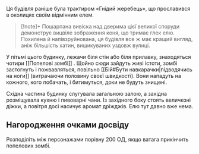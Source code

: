 Ця будівля раніше була трактиром «Гнідий жеребець», що прославився в околицях своїм відмінним елем.

>[!note]+
>Пошарпана вивіска над дверима цієї великої споруди демонструє вицвіле зображення коня, що тримає глек елю. Похилена й напівзруйнована, ця будівля все ж має кращий вигляд, аніж більшість хатин, вишикуваних уздовж вулиці.

У пітьмі цього будинку, лежачи біля стін або біля прилавку, знаходяться чотири [[Попелові зомбі]] . Щойно сюди зайдуть живі істоти, зомбі застогнуть і пожвавляться, повільно [[Бій#Бути навкарачки|підводячись на ноги]] (витрачаючи половину своєї швидкості). Вони нападуть на кожного, кого побачать, і битимуться, доки не будуть знищені.

Східна частина будинку слугувала загальною залою, а західна розміщувала кухню і пивоварні чани. Із західного боку стоять величезні діжки, а повітря досі насичує аромат дріжджів. Елю тут давно вже нема.

## Нагородження очками досвіду
Розподіліть між персонажами порівну 200 ОД, якщо ватага прикінчить попелових зомбі.
